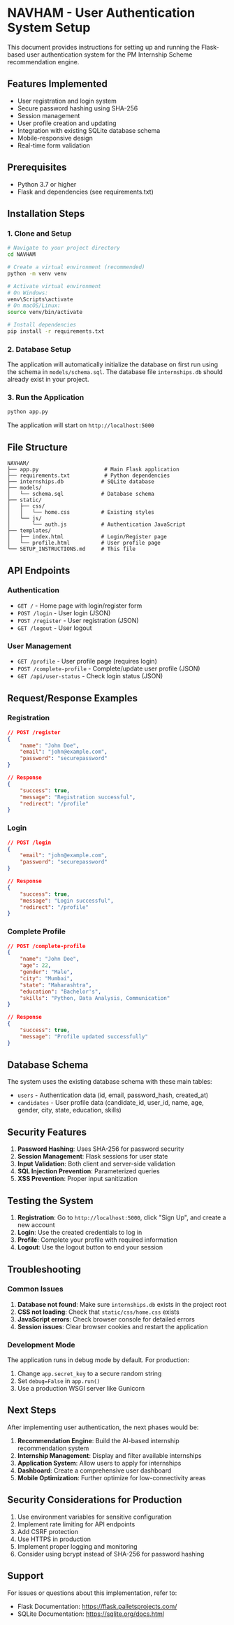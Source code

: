 # NAVHAM - User Authentication System Setup

This document provides instructions for setting up and running the Flask-based user authentication system for the PM Internship Scheme recommendation engine.

## Features Implemented

- User registration and login system
- Secure password hashing using SHA-256
- Session management
- User profile creation and updating
- Integration with existing SQLite database schema
- Mobile-responsive design
- Real-time form validation

## Prerequisites

- Python 3.7 or higher
- Flask and dependencies (see requirements.txt)

## Installation Steps

### 1. Clone and Setup

```bash
# Navigate to your project directory
cd NAVHAM

# Create a virtual environment (recommended)
python -m venv venv

# Activate virtual environment
# On Windows:
venv\Scripts\activate
# On macOS/Linux:
source venv/bin/activate

# Install dependencies
pip install -r requirements.txt
```

### 2. Database Setup

The application will automatically initialize the database on first run using the schema in `models/schema.sql`. The database file `internships.db` should already exist in your project.

### 3. Run the Application

```bash
python app.py
```

The application will start on `http://localhost:5000`

## File Structure

```
NAVHAM/
├── app.py                     # Main Flask application
├── requirements.txt           # Python dependencies
├── internships.db            # SQLite database
├── models/
│   └── schema.sql            # Database schema
├── static/
│   ├── css/
│   │   └── home.css          # Existing styles
│   └── js/
│       └── auth.js           # Authentication JavaScript
├── templates/
│   ├── index.html            # Login/Register page
│   └── profile.html          # User profile page
└── SETUP_INSTRUCTIONS.md     # This file
```

## API Endpoints

### Authentication
- `GET /` - Home page with login/register form
- `POST /login` - User login (JSON)
- `POST /register` - User registration (JSON)
- `GET /logout` - User logout

### User Management
- `GET /profile` - User profile page (requires login)
- `POST /complete-profile` - Complete/update user profile (JSON)
- `GET /api/user-status` - Check login status (JSON)

## Request/Response Examples

### Registration
```json
// POST /register
{
    "name": "John Doe",
    "email": "john@example.com",
    "password": "securepassword"
}

// Response
{
    "success": true,
    "message": "Registration successful",
    "redirect": "/profile"
}
```

### Login
```json
// POST /login
{
    "email": "john@example.com",
    "password": "securepassword"
}

// Response
{
    "success": true,
    "message": "Login successful",
    "redirect": "/profile"
}
```

### Complete Profile
```json
// POST /complete-profile
{
    "name": "John Doe",
    "age": 22,
    "gender": "Male",
    "city": "Mumbai",
    "state": "Maharashtra",
    "education": "Bachelor's",
    "skills": "Python, Data Analysis, Communication"
}

// Response
{
    "success": true,
    "message": "Profile updated successfully"
}
```

## Database Schema

The system uses the existing database schema with these main tables:

- `users` - Authentication data (id, email, password_hash, created_at)
- `candidates` - User profile data (candidate_id, user_id, name, age, gender, city, state, education, skills)

## Security Features

1. **Password Hashing**: Uses SHA-256 for password security
2. **Session Management**: Flask sessions for user state
3. **Input Validation**: Both client and server-side validation
4. **SQL Injection Prevention**: Parameterized queries
5. **XSS Prevention**: Proper input sanitization

## Testing the System

1. **Registration**: Go to `http://localhost:5000`, click "Sign Up", and create a new account
2. **Login**: Use the created credentials to log in
3. **Profile**: Complete your profile with required information
4. **Logout**: Use the logout button to end your session

## Troubleshooting

### Common Issues

1. **Database not found**: Make sure `internships.db` exists in the project root
2. **CSS not loading**: Check that `static/css/home.css` exists
3. **JavaScript errors**: Check browser console for detailed errors
4. **Session issues**: Clear browser cookies and restart the application

### Development Mode

The application runs in debug mode by default. For production:

1. Change `app.secret_key` to a secure random string
2. Set `debug=False` in `app.run()`
3. Use a production WSGI server like Gunicorn

## Next Steps

After implementing user authentication, the next phases would be:

1. **Recommendation Engine**: Build the AI-based internship recommendation system
2. **Internship Management**: Display and filter available internships
3. **Application System**: Allow users to apply for internships
4. **Dashboard**: Create a comprehensive user dashboard
5. **Mobile Optimization**: Further optimize for low-connectivity areas

## Security Considerations for Production

1. Use environment variables for sensitive configuration
2. Implement rate limiting for API endpoints
3. Add CSRF protection
4. Use HTTPS in production
5. Implement proper logging and monitoring
6. Consider using bcrypt instead of SHA-256 for password hashing

## Support

For issues or questions about this implementation, refer to:
- Flask Documentation: https://flask.palletsprojects.com/
- SQLite Documentation: https://sqlite.org/docs.html
